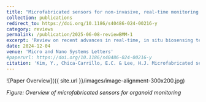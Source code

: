 ```yaml
---
title: "Microfabricated sensors for non-invasive, real-time monitoring of organoids"
collection: publications
redirect_to: https://doi.org/10.1186/s40486-024-00216-y
category: reviews
permalink: /publication/2025-06-08-reviewBMM-1
excerpt: 'Review on recent advances in real-time, in situ biosensing technologies, including microelectrode arrays for electrophysiological recordings, chemical sensors for biochemical detection, and strain sensors for monitoring mechanical properties'
date: 2024-12-04
venue: 'Micro and Nano Systems Letters'
#paperurl: https://doi.org/10.1186/s40486-024-00216-y
citation: 'Kim, Y., Chica-Carrillo, E.C. & Lee, H.J. Microfabricated sensors for non-invasive, real-time monitoring of organoids. Micro and Nano Syst Lett 12, 26 (2024).'
---
```

![Paper Overview]({{ site.url }}/images/image-alignment-300x200.jpg)

*Figure: Overview of microfabricated sensors for organoid monitoring*